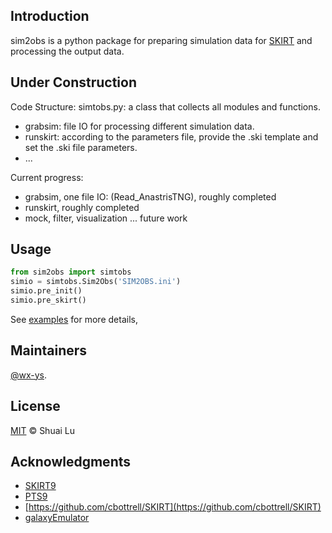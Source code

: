 ## Introduction
sim2obs is a python package for preparing simulation data for [SKIRT](https://skirt.ugent.be/root/_home.html) and processing the output data.

## Under Construction

Code Structure:
simtobs.py: a class that collects all modules and functions.
* grabsim: file IO for processing different simulation data.
* runskirt: according to the parameters file, provide the .ski template and set the .ski file parameters.
* ...

Current progress:
* grabsim, one file IO: (Read_AnastrisTNG), roughly completed
* runskirt, roughly completed
* mock, filter, visualization ...  future work


## Usage


```python
from sim2obs import simtobs
simio = simtobs.Sim2Obs('SIM2OBS.ini') 
simio.pre_init()
simio.pre_skirt()

```

See [examples](example.ipynb) for more details,

## Maintainers

[@wx-ys](https://github.com/wx-ys).


## License

[MIT](LICENSE) © Shuai Lu

## Acknowledgments
* [SKIRT9](https://github.com/SKIRT/SKIRT9)
* [PTS9](https://github.com/SKIRT/PTS9)
* [https://github.com/cbottrell/SKIRT](https://github.com/cbottrell/SKIRT)
* [galaxyEmulator](https://github.com/xczhou-astro/galaxyEmulator)